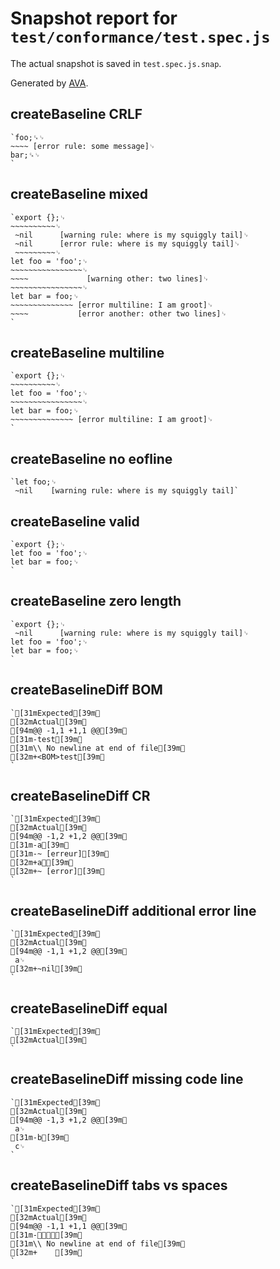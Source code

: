 # Snapshot report for `test/conformance/test.spec.js`

The actual snapshot is saved in `test.spec.js.snap`.

Generated by [AVA](https://ava.li).

## createBaseline CRLF

    `foo;␍␊
    ~~~~ [error rule: some message]␊
    bar;␍␊
    `

## createBaseline mixed

    `export {};␊
    ~~~~~~~~~~␊
     ~nil      [warning rule: where is my squiggly tail]␊
     ~nil      [error rule: where is my squiggly tail]␊
     ~~~~~~~~~␊
    let foo = 'foo';␊
    ~~~~~~~~~~~~~~~~␊
    ~~~~             [warning other: two lines]␊
    ~~~~~~~~~~~~~~~~␊
    let bar = foo;␊
    ~~~~~~~~~~~~~~ [error multiline: I am groot]␊
    ~~~~           [error another: other two lines]␊
    `

## createBaseline multiline

    `export {};␊
    ~~~~~~~~~~␊
    let foo = 'foo';␊
    ~~~~~~~~~~~~~~~~␊
    let bar = foo;␊
    ~~~~~~~~~~~~~~ [error multiline: I am groot]␊
    `

## createBaseline no eofline

    `let foo;␊
     ~nil    [warning rule: where is my squiggly tail]`

## createBaseline valid

    `export {};␊
    let foo = 'foo';␊
    let bar = foo;␊
    `

## createBaseline zero length

    `export {};␊
     ~nil      [warning rule: where is my squiggly tail]␊
    let foo = 'foo';␊
    let bar = foo;␊
    `

## createBaselineDiff BOM

    `[31mExpected[39m␊
    [32mActual[39m␊
    [94m@@ -1,1 +1,1 @@[39m␊
    [31m-test[39m␊
    [31m\\ No newline at end of file[39m␊
    [32m+<BOM>test[39m␊
    `

## createBaselineDiff CR

    `[31mExpected[39m␊
    [32mActual[39m␊
    [94m@@ -1,2 +1,2 @@[39m␊
    [31m-a[39m␊
    [31m-~ [erreur][39m␊
    [32m+a␍[39m␊
    [32m+~ [error][39m␊
    `

## createBaselineDiff additional error line

    `[31mExpected[39m␊
    [32mActual[39m␊
    [94m@@ -1,1 +1,2 @@[39m␊
     a␊
    [32m+~nil[39m␊
    `

## createBaselineDiff equal

    `[31mExpected[39m␊
    [32mActual[39m␊
    `

## createBaselineDiff missing code line

    `[31mExpected[39m␊
    [32mActual[39m␊
    [94m@@ -1,3 +1,2 @@[39m␊
     a␊
    [31m-b[39m␊
     c␊
    `

## createBaselineDiff tabs vs spaces

    `[31mExpected[39m␊
    [32mActual[39m␊
    [94m@@ -1,1 +1,1 @@[39m␊
    [31m-␉␉␉␉[39m␊
    [31m\\ No newline at end of file[39m␊
    [32m+    [39m␊
    `
